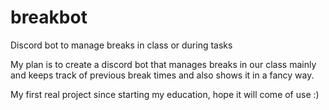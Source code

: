 # breakbot
Discord bot to manage breaks in class or during tasks 

My plan is to create a discord bot that manages breaks in our class mainly and keeps track of previous break times and also shows it in a fancy way.

My first real project since starting my education, hope it will come of use :)